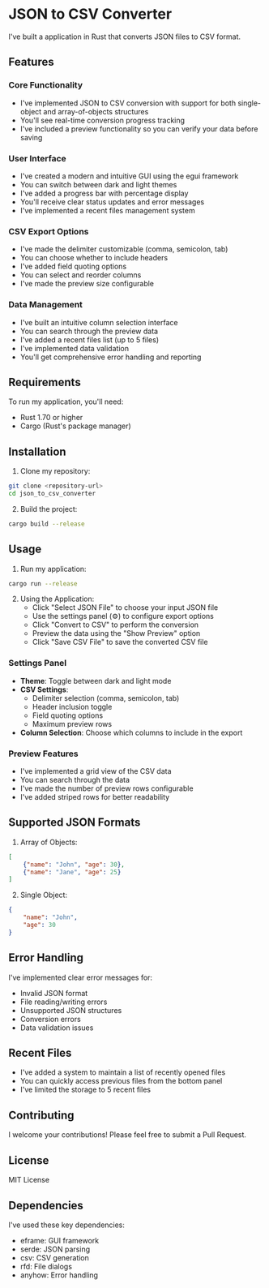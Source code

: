 # JSON to CSV Converter

I've built a application in Rust that converts JSON files to CSV format. 

## Features

### Core Functionality
- I've implemented JSON to CSV conversion with support for both single-object and array-of-objects structures
- You'll see real-time conversion progress tracking
- I've included a preview functionality so you can verify your data before saving

### User Interface
- I've created a modern and intuitive GUI using the egui framework
- You can switch between dark and light themes
- I've added a progress bar with percentage display
- You'll receive clear status updates and error messages
- I've implemented a recent files management system

### CSV Export Options
- I've made the delimiter customizable (comma, semicolon, tab)
- You can choose whether to include headers
- I've added field quoting options
- You can select and reorder columns
- I've made the preview size configurable

### Data Management
- I've built an intuitive column selection interface
- You can search through the preview data
- I've added a recent files list (up to 5 files)
- I've implemented data validation
- You'll get comprehensive error handling and reporting

## Requirements

To run my application, you'll need:
- Rust 1.70 or higher
- Cargo (Rust's package manager)

## Installation

1. Clone my repository:
```bash
git clone <repository-url>
cd json_to_csv_converter
```

2. Build the project:
```bash
cargo build --release
```

## Usage

1. Run my application:
```bash
cargo run --release
```

2. Using the Application:
   - Click "Select JSON File" to choose your input JSON file
   - Use the settings panel (⚙️) to configure export options
   - Click "Convert to CSV" to perform the conversion
   - Preview the data using the "Show Preview" option
   - Click "Save CSV File" to save the converted CSV file

### Settings Panel
- **Theme**: Toggle between dark and light mode
- **CSV Settings**:
  - Delimiter selection (comma, semicolon, tab)
  - Header inclusion toggle
  - Field quoting options
  - Maximum preview rows
- **Column Selection**: Choose which columns to include in the export

### Preview Features
- I've implemented a grid view of the CSV data
- You can search through the data
- I've made the number of preview rows configurable
- I've added striped rows for better readability

## Supported JSON Formats

1. Array of Objects:
```json
[
    {"name": "John", "age": 30},
    {"name": "Jane", "age": 25}
]
```

2. Single Object:
```json
{
    "name": "John",
    "age": 30
}
```

## Error Handling

I've implemented clear error messages for:
- Invalid JSON format
- File reading/writing errors
- Unsupported JSON structures
- Conversion errors
- Data validation issues

## Recent Files

- I've added a system to maintain a list of recently opened files
- You can quickly access previous files from the bottom panel
- I've limited the storage to 5 recent files

## Contributing

I welcome your contributions! Please feel free to submit a Pull Request.

## License

MIT License

## Dependencies

I've used these key dependencies:
- eframe: GUI framework
- serde: JSON parsing
- csv: CSV generation
- rfd: File dialogs
- anyhow: Error handling 
